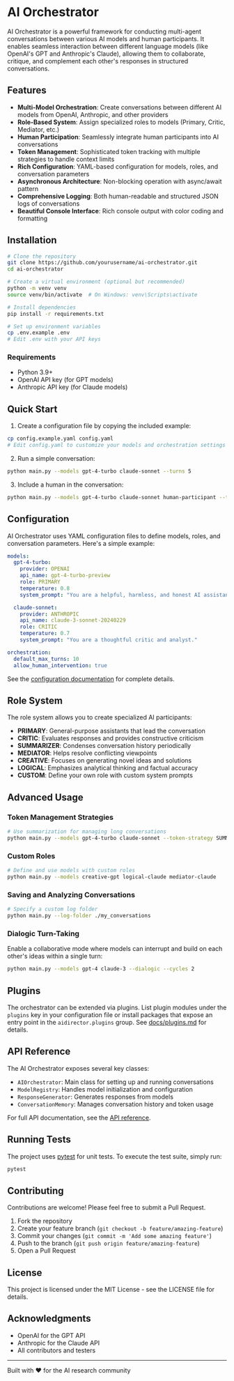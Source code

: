 # AI Orchestrator

AI Orchestrator is a powerful framework for conducting multi-agent conversations between various AI models and human participants. It enables seamless interaction between different language models (like OpenAI's GPT and Anthropic's Claude), allowing them to collaborate, critique, and complement each other's responses in structured conversations.

## Features

- **Multi-Model Orchestration**: Create conversations between different AI models from OpenAI, Anthropic, and other providers
- **Role-Based System**: Assign specialized roles to models (Primary, Critic, Mediator, etc.)
- **Human Participation**: Seamlessly integrate human participants into AI conversations
- **Token Management**: Sophisticated token tracking with multiple strategies to handle context limits
- **Rich Configuration**: YAML-based configuration for models, roles, and conversation parameters
- **Asynchronous Architecture**: Non-blocking operation with async/await pattern
- **Comprehensive Logging**: Both human-readable and structured JSON logs of conversations
- **Beautiful Console Interface**: Rich console output with color coding and formatting

## Installation

```bash
# Clone the repository
git clone https://github.com/yourusername/ai-orchestrator.git
cd ai-orchestrator

# Create a virtual environment (optional but recommended)
python -m venv venv
source venv/bin/activate  # On Windows: venv\Scripts\activate

# Install dependencies
pip install -r requirements.txt

# Set up environment variables
cp .env.example .env
# Edit .env with your API keys
```

### Requirements

- Python 3.9+
- OpenAI API key (for GPT models)
- Anthropic API key (for Claude models)

## Quick Start

1. Create a configuration file by copying the included example:

```bash
cp config.example.yaml config.yaml
# Edit config.yaml to customize your models and orchestration settings
```

2. Run a simple conversation:

```bash
python main.py --models gpt-4-turbo claude-sonnet --turns 5
```

3. Include a human in the conversation:

```bash
python main.py --models gpt-4-turbo claude-sonnet human-participant --turns 3
```

## Configuration

AI Orchestrator uses YAML configuration files to define models, roles, and conversation parameters. Here's a simple example:

```yaml
models:
  gpt-4-turbo:
    provider: OPENAI
    api_name: gpt-4-turbo-preview
    role: PRIMARY
    temperature: 0.8
    system_prompt: "You are a helpful, harmless, and honest AI assistant."

  claude-sonnet:
    provider: ANTHROPIC
    api_name: claude-3-sonnet-20240229
    role: CRITIC
    temperature: 0.7
    system_prompt: "You are a thoughtful critic and analyst."

orchestration:
  default_max_turns: 10
  allow_human_intervention: true
```

See the [configuration documentation](docs/configuration.md) for complete details.

## Role System

The role system allows you to create specialized AI participants:

- **PRIMARY**: General-purpose assistants that lead the conversation
- **CRITIC**: Evaluates responses and provides constructive criticism
- **SUMMARIZER**: Condenses conversation history periodically
- **MEDIATOR**: Helps resolve conflicting viewpoints
- **CREATIVE**: Focuses on generating novel ideas and solutions
- **LOGICAL**: Emphasizes analytical thinking and factual accuracy
- **CUSTOM**: Define your own role with custom system prompts

## Advanced Usage

### Token Management Strategies

```bash
# Use summarization for managing long conversations
python main.py --models gpt-4-turbo claude-sonnet --token-strategy SUMMARIZE
```

### Custom Roles

```bash
# Define and use models with custom roles
python main.py --models creative-gpt logical-claude mediator-claude
```

### Saving and Analyzing Conversations

```bash
# Specify a custom log folder
python main.py --log-folder ./my_conversations
```

### Dialogic Turn-Taking

Enable a collaborative mode where models can interrupt and build on each other's
ideas within a single turn:

```bash
python main.py --models gpt-4 claude-3 --dialogic --cycles 2
```

## Plugins

The orchestrator can be extended via plugins. List plugin modules under the `plugins` key in your configuration file or install packages that expose an entry point in the `aidirector.plugins` group. See [docs/plugins.md](docs/plugins.md) for details.

## API Reference

The AI Orchestrator exposes several key classes:

- `AIOrchestrator`: Main class for setting up and running conversations
- `ModelRegistry`: Handles model initialization and configuration
- `ResponseGenerator`: Generates responses from models
- `ConversationMemory`: Manages conversation history and token usage

For full API documentation, see the [API reference](docs/api.md).

## Running Tests

The project uses [pytest](https://pytest.org/) for unit tests. To execute the
test suite, simply run:

```bash
pytest
```

## Contributing

Contributions are welcome! Please feel free to submit a Pull Request.

1. Fork the repository
2. Create your feature branch (`git checkout -b feature/amazing-feature`)
3. Commit your changes (`git commit -m 'Add some amazing feature'`)
4. Push to the branch (`git push origin feature/amazing-feature`)
5. Open a Pull Request

## License

This project is licensed under the MIT License - see the LICENSE file for details.

## Acknowledgments

- OpenAI for the GPT API
- Anthropic for the Claude API
- All contributors and testers

---

Built with ❤️ for the AI research community
